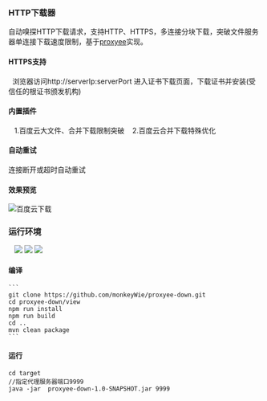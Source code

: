 ### HTTP下载器
   自动嗅探HTTP下载请求，支持HTTP、HTTPS，多连接分块下载，突破文件服务器单连接下载速度限制，基于[proxyee](https://github.com/monkeyWie/proxyee)实现。
#### HTTPS支持
   浏览器访问http://serverIp:serverPort 进入证书下载页面，下载证书并安装(受信任的根证书颁发机构)
#### 内置插件
    1.百度云大文件、合并下载限制突破
    2.百度云合并下载特殊优化
#### 自动重试
  连接断开或超时自动重试
#### 效果预览
   ![百度云下载](https://raw.githubusercontent.com/monkeyWie/proxyee-down/dev/effect/bdy.gif)
### 运行环境
    ![](https://img.shields.io/badge/JAVA-1.8%2B-brightgreen.svg) ![](https://img.shields.io/badge/maven-3.0%2B-brightgreen.svg) ![](https://img.shields.io/badge/node.js-8.0%2B-brightgreen.svg)
#### 编译
    ```
    git clone https://github.com/monkeyWie/proxyee-down.git
    cd proxyee-down/view
    npm run install
    npm run build
    cd ..
    mvn clean package
    ```
#### 运行
```
cd target
//指定代理服务器端口9999
java -jar  proxyee-down-1.0-SNAPSHOT.jar 9999
```